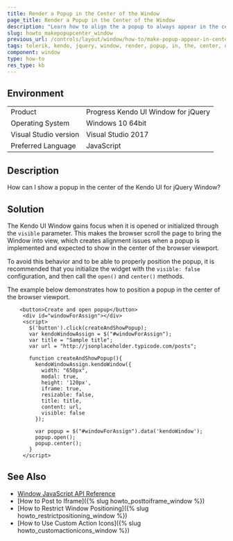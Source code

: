 ```yaml
---
title: Render a Popup in the Center of the Window
page_title: Render a Popup in the Center of the Window
description: "Learn how to align the a popup to always appear in the center of a Kendo UI Window."
slug: howto_makepopupcenter_window
previous_url: /controls/layout/window/how-to/make-popup-appear-in-center
tags: telerik, kendo, jquery, window, render, popup, in, the, center, of, the
component: window
type: how-to
res_type: kb
---
```


## Environment

<table>
 <tr>
  <td>Product</td>
  <td>Progress Kendo UI Window for jQuery</td>
 </tr>
 <tr>
  <td>Operating System</td>
  <td>Windows 10 64bit</td>
 </tr>
 <tr>
  <td>Visual Studio version</td>
  <td>Visual Studio 2017</td>
 </tr>
 <tr>
  <td>Preferred Language</td>
  <td>JavaScript</td>
 </tr>
</table>

## Description

How can I show a popup in the center of the Kendo UI for jQuery Window?

## Solution

The Kendo UI Window gains focus when it is opened or initialized through the `visible` parameter. This makes the browser scroll the page to bring the Window into view, which creates alignment issues when a popup is implemented and expected to show in the center of the browser viewport.

To avoid this behavior and to be able to properly position the popup, it is recommended that you initialize the widget with the `visible: false` configuration, and then call the `open()` and `center()` methods.

The example below demonstrates how to position a popup in the center of the browser viewport.



```dojo
    <button>Create and open popup</button>
     <div id="windowForAssign"></div>
     <script>
       $('button').click(createAndShowPopup);
       var kendoWindowAssign = $("#windowForAssign");
       var title = "Sample title";
       var url = "http://jsonplaceholder.typicode.com/posts";

       function createAndShowPopup(){
         kendoWindowAssign.kendoWindow({
           width: "650px",
           modal: true,
           height: '120px',
           iframe: true,
           resizable: false,
           title: title,
           content: url,
           visible: false
         });

         var popup = $("#windowForAssign").data('kendoWindow');
         popup.open();
         popup.center();
       }
     </script>
```

## See Also

* [Window JavaScript API Reference](/api/javascript/ui/window)
* [How to Post to Iframe]({% slug howto_posttoiframe_window %})
* [How to Restrict Window Positioning]({% slug howto_restrictpositioning_window %})
* [How to Use Custom Action Icons]({% slug howto_customactionicons_window %})



